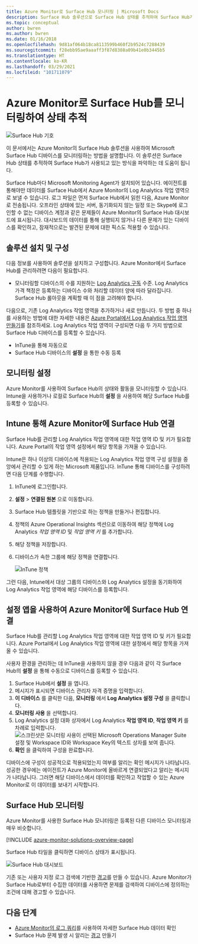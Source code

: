 ```yaml
---
title: Azure Monitor로 Surface Hub 모니터링 | Microsoft Docs
description: Surface Hub 솔루션으로 Surface Hub 상태를 추적하여 Surface Hub가 사용되고 있는 방식을 파악합니다.
ms.topic: conceptual
author: bwren
ms.author: bwren
ms.date: 01/16/2018
ms.openlocfilehash: 9d81af064b18ca8113599b460f2b9524c7288439
ms.sourcegitcommit: f28ebb95ae9aaaff3f87d8388a09b41e0b3445b5
ms.translationtype: HT
ms.contentlocale: ko-KR
ms.lasthandoff: 03/29/2021
ms.locfileid: "101711079"
---
```

# <a name="monitor-surface-hubs-with-azure-monitor-to-track-their-health"></a>Azure Monitor로 Surface Hub를 모니터링하여 상태 추적

![Surface Hub 기호](./media/surface-hubs/surface-hub-symbol.png)

이 문서에서는 Azure Monitor의 Surface Hub 솔루션을 사용하여 Microsoft Surface Hub 디바이스를 모니터링하는 방법을 설명합니다. 이 솔루션은 Surface Hub 상태를 추적하여 Surface Hub가 사용되고 있는 방식을 파악하는 데 도움이 됩니다.

Surface Hub마다 Microsoft Monitoring Agent가 설치되어 있습니다. 에이전트를 통해야만 데이터를 Surface Hub에서 Azure Monitor의 Log Analytics 작업 영역으로 보낼 수 있습니다. 로그 파일은 먼저 Surface Hub에서 읽힌 다음, Azure Monitor로 전송됩니다. 오프라인 상태에 있는 서버, 동기화되지 않는 일정 또는 Skype에 로그인할 수 없는 디바이스 계정과 같은 문제들이 Azure Monitor의 Surface Hub 대시보드에 표시됩니다. 대시보드의 데이터를 통해 실행되지 않거나 다른 문제가 있는 디바이스를 확인하고, 잠재적으로는 발견된 문제에 대한 픽스도 적용할 수 있습니다.

## <a name="install-and-configure-the-solution"></a>솔루션 설치 및 구성
다음 정보를 사용하여 솔루션을 설치하고 구성합니다. Azure Monitor에서 Surface Hub를 관리하려면 다음이 필요합니다.

* 모니터링할 디바이스의 수를 지원하는 [Log Analytics 구독](https://azure.microsoft.com/pricing/details/log-analytics/) 수준. Log Analytics 가격 책정은 등록하는 디바이스 수와 처리할 데이터 양에 따라 달라집니다. Surface Hub 롤아웃을 계획할 때 이 점을 고려해야 합니다.

다음으로, 기존 Log Analytics 작업 영역을 추가하거나 새로 만듭니다. 두 방법 중 하나를 사용하는 방법에 대한 자세한 내용은 [Azure Portal에서 Log Analytics 작업 영역 만들기](../logs/quick-create-workspace.md)를 참조하세요. Log Analytics 작업 영역이 구성되면 다음 두 가지 방법으로 Surface Hub 디바이스를 등록할 수 있습니다.

* InTune을 통해 자동으로
* Surface Hub 디바이스의 **설정** 을 통한 수동 등록

## <a name="set-up-monitoring"></a>모니터링 설정
Azure Monitor를 사용하여 Surface Hub의 상태와 활동을 모니터링할 수 있습니다. Intune을 사용하거나 로컬로 Surface Hub의 **설정** 을 사용하여 해당 Surface Hub를 등록할 수 있습니다.

## <a name="connect-surface-hubs-to-azure-monitor-through-intune"></a>Intune 통해 Azure Monitor에 Surface Hub 연결
Surface Hub를 관리할 Log Analytics 작업 영역에 대한 작업 영역 ID 및 키가 필요합니다. Azure Portal의 작업 영역 설정에서 해당 항목을 가져올 수 있습니다.

Intune은 하나 이상의 디바이스에 적용되는 Log Analytics 작업 영역 구성 설정을 중앙에서 관리할 수 있게 하는 Microsoft 제품입니다. InTune 통해 디바이스를 구성하려면 다음 단계를 수행합니다.

1. InTune에 로그인합니다.
2. **설정** > **연결된 원본** 으로 이동합니다.
3. Surface Hub 템플릿을 기반으로 하는 정책을 만들거나 편집합니다.
4. 정책의 Azure Operational Insights 섹션으로 이동하여 해당 정책에 Log Analytics *작업 영역 ID* 및 *작업 영역 키* 를 추가합니다.
5. 해당 정책을 저장합니다.
6. 디바이스가 속한 그룹에 해당 정책을 연결합니다.

   ![InTune 정책](./media/surface-hubs/intune.png)

그런 다음, Intune에서 대상 그룹의 디바이스와 Log Analytics 설정을 동기화하여 Log Analytics 작업 영역에 해당 디바이스를 등록합니다.

## <a name="connect-surface-hubs-to-azure-monitor-using-the-settings-app"></a>설정 앱을 사용하여 Azure Monitor에 Surface Hub 연결
Surface Hub를 관리할 Log Analytics 작업 영역에 대한 작업 영역 ID 및 키가 필요합니다. Azure Portal에서 Log Analytics 작업 영역에 대한 설정에서 해당 항목을 가져올 수 있습니다.

사용자 환경을 관리하는 데 InTune을 사용하지 않을 경우 다음과 같이 각 Surface Hub의 **설정** 을 통해 수동으로 디바이스를 등록할 수 있습니다.

1. Surface Hub에서 **설정** 을 엽니다.
2. 메시지가 표시되면 디바이스 관리자 자격 증명을 입력합니다.
3. **이 디바이스** 를 클릭한 다음, **모니터링** 에서 **Log Analytics 설정 구성** 을 클릭합니다.
4. **모니터링 사용** 을 선택합니다.
5. Log Analytics 설정 대화 상자에서 Log Analytics **작업 영역 ID**, **작업 영역 키** 를 차례로 입력합니다.  
   ![스크린샷은 모니터링 사용이 선택된 Microsoft Operations Manager Suite 설정 및 Workspace ID와 Workspace Key의 텍스트 상자를 보여 줍니다.](./media/surface-hubs/settings.png)
6. **확인** 을 클릭하여 구성을 완료합니다.

디바이스에 구성이 성공적으로 적용되었는지 여부를 알리는 확인 메시지가 나타납니다. 성공한 경우에는 에이전트가 Azure Monitor에 올바르게 연결되었다고 알리는 메시지가 나타납니다. 그러면 해당 디바이스에서 데이터를 확인하고 작업할 수 있는 Azure Monitor로 이 데이터를 보내기 시작합니다.

## <a name="monitor-surface-hubs"></a>Surface Hub 모니터링
Azure Monitor를 사용한 Surface Hub 모니터링은 등록된 다른 디바이스 모니터링과 매우 비슷합니다.

[!INCLUDE [azure-monitor-solutions-overview-page](../../../includes/azure-monitor-solutions-overview-page.md)]

Surface Hub 타일을 클릭하면 디바이스 상태가 표시됩니다.

   ![Surface Hub 대시보드](./media/surface-hubs/surface-hub-dashboard.png)

기존 또는 사용자 지정 로그 검색에 기반한 [경고](../alerts/alerts-overview.md)를 만들 수 있습니다. Azure Monitor가 Surface Hub로부터 수집한 데이터를 사용하면 문제를 검색하여 디바이스에 정의하는 조건에 대해 경고할 수 있습니다.

## <a name="next-steps"></a>다음 단계
* [Azure Monitor의 로그 쿼리](../logs/log-query-overview.md)를 사용하여 자세한 Surface Hub 데이터 확인
* Surface Hub 문제 발생 시 알리는 [경고](../alerts/alerts-overview.md) 만들기
